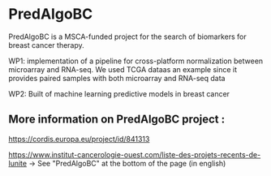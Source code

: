 # PredAlgoBC

PredAlgoBC is a MSCA-funded project for the search of biomarkers for breast cancer therapy.

WP1: implementation of a pipeline for cross-platform normalization between microarray and RNA-seq. We used TCGA dataas an example since it provides paired samples with both microarray and RNA-seq data

WP2:	Built of machine learning predictive models in breast cancer

More information on PredAlgoBC project :
---------------------------------------

https://cordis.europa.eu/project/id/841313

https://www.institut-cancerologie-ouest.com/liste-des-projets-recents-de-lunite  -> See "PredAlgoBC" at the bottom of the page (in english)
